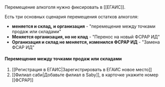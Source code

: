 Перемещение алкоголя нужно фиксировать в [[ЕГАИС]].

Есть три основных сценария перемещения остатков алкоголя:
- **меняется и склад, и организация** - "перемещение между точками продаж или складами"
- **Меняется организация, но не клад** - "Перенос на новый ФСРАР ИД"
- **Организация и склад не меняется, изменился ФСРАР ИД** - "Замена ФСАР ИД"

#### Перемещение между точками продаж или складами
1. [[Регистрация в ЕГАИС|Зарегистрировать в ЕГАИС новое место]]
2. [[Филиал саби|Добавьте филиал в Saby]], в карточке укажите номер [[ФСРАР]]